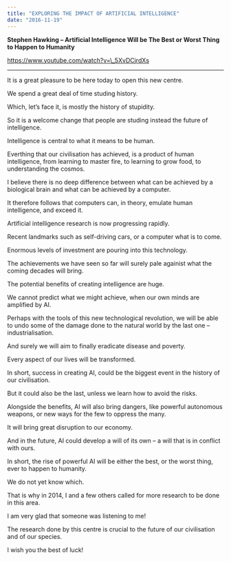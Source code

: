 ```yaml
---
title: "EXPLORING THE IMPACT OF ARTIFICIAL INTELLIGENCE"
date: "2016-11-19"
---
```


**Stephen Hawking – Artificial Intelligence Will be The Best or Worst Thing to Happen to Humanity**

https://www.youtube.com/watch?v=\_5XvDCjrdXs

* * *

It is a great pleasure to be here today to open this new centre.

We spend a great deal of time studing history.

Which, let’s face it, is mostly the history of stupidity.

So it is a welcome change that people are studing instead the future of intelligence.

Intelligence is central to what it means to be human.

Everthing that our civilisation has achieved, is a product of human intelligence, from learning to master fire, to learning to grow food, to understanding the cosmos.

I believe there is no deep difference between what can be achieved by a biological brain and what can be achieved by a computer.

It therefore follows that computers can, in theory, emulate human intelligence, and exceed it.

Artificial intelligence research is now progressing rapidly.

Recent landmarks such as self-driving cars, or a computer what is to come.

Enormous levels of investment are pouring into this technology.

The achievements we have seen so far will surely pale againist what the coming decades will bring.

The potential benefits of creating intelligence are huge.

We cannot predict what we might achieve, when our own minds are amplified by AI.

Perhaps with the tools of this new technological revolution, we will be able to undo some of the damage done to the natural world by the last one – industrialisation.

And surely we will aim to finally eradicate disease and poverty.

Every aspect of our lives will be transformed.

In short, success in creating AI, could be the biggest event in the history of our civilisation.

But it could also be the last, unless we learn how to avoid the risks.

Alongside the benefits, AI will also bring dangers, like powerful autonomous weapons, or new ways for the few to oppress the many.

It will bring great disruption to our economy.

And in the future, AI could develop a will of its own – a will that is in conflict with ours.

In short, the rise of powerful AI will be either the best, or the worst thing, ever to happen to humanity.

We do not yet know which.

That is why in 2014, I and a few others called for more research to be done in this area.

I am very glad that someone was listening to me!

The research done by this centre is crucial to the future of our civilisation and of our species.

I wish you the best of luck!
